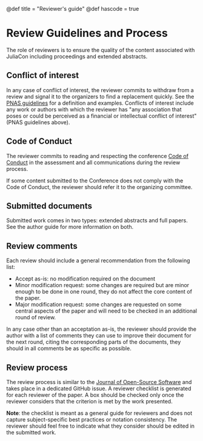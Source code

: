 @def title = "Reviewer's guide"
@def hascode = true

# Review Guidelines and Process

The role of reviewers is to ensure the quality of the content associated with
JuliaCon including proceedings and extended abstracts.

## Conflict of interest

In any case of conflict of interest, the reviewer commits to withdraw from a
review and signal it to the organizers to find a replacement quickly.
See the [PNAS guidelines](https://www.pnas.org/page/authors/conflict-of-interest)
for a definition and examples. Conflicts of interest include any work or
authors with which the reviewer has "any association that poses or could be perceived
as a financial or intellectual conflict of interest" (PNAS guidelines above).

## Code of Conduct

The reviewer commits to reading and respecting the conference
[Code of Conduct](https://juliacon.org/2019/coc) in the assessment and all
communications during the review process.

If some content submitted to the Conference does not comply with the Code of Conduct,
the reviewer should refer it to the organizing committee.

## Submitted documents

Submitted work comes in two types: extended abstracts and full papers.
See the author guide for more information on both.

## Review comments

Each review should include a general recommendation from the following list:

- Accept as-is: no modification required on the document
- Minor modification request: some changes are required but are minor enough to be done in one round, they do not affect the core content of the paper.
- Major modification request: some changes are requested on some central aspects of the paper and will need to be checked in an additional round of review.

In any case other than an acceptation as-is, the reviewer should provide the author with a list of
comments they can use to improve their document for the next round, citing the corresponding parts
of the documents, they should in all comments be as specific as possible.

## Review process

The review process is similar to the [Journal of Open-Source Software](http://joss.theoj.org)
and takes place in a dedicated GitHub issue.
A reviewer checklist is generated for each reviewer of the paper.
A box should be checked only once the reviewer considers that the criterion is met by the work presented.

**Note**: the checklist is meant as a general guide for reviewers and does not capture
subject-specific best practices or notation consistency. The reviewer should feel free
to indicate what they consider should be edited in the submitted work.
